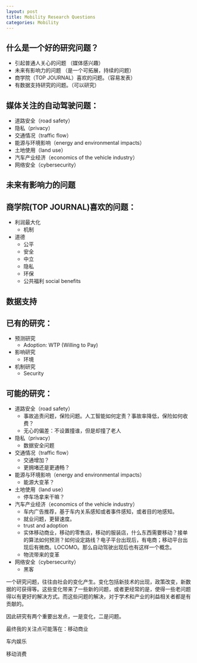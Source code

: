 ```yaml
---
layout: post
title: Mobility Research Questions
categories: Mobility
---
```


## 什么是一个好的研究问题？

- 引起普通人关心的问题 （媒体感兴趣）
- 未来有影响力的问题 （是一个可拓展，持续的问题）
- 商学院（TOP JOURNAL）喜欢的问题。（容易发表）
- 有数据支持研究的问题。（可以研究）

## 媒体关注的自动驾驶问题：

- 道路安全（road safety）
- 隐私（privacy）
- 交通情况（traffic flow）
- 能源与环境影响（energy and environmental impacts）
- 土地使用（land use）
- 汽车产业经济（economics of the vehicle industry）
- 网络安全（cybersecurity）

## 未来有影响力的问题



## 商学院(TOP JOURNAL)喜欢的问题：

- 利润最大化
    - 机制
- 道德
    - 公平
    - 安全
    - 中立
    - 隐私
    - 环保
    - 公共福利 social benefits

## 数据支持



## 已有的研究：

- 预测研究
    - Adoption: WTP (Willing to Pay)
- 影响研究
    - 环境
- 机制研究
    - Security

## 可能的研究：


- 道路安全（road safety）
    - 事故追责问题，保险问题。人工智能如何定责？事故率降低，保险如何收费？
    - 无心的偏差：不设置撞谁，但是却撞了老人
- 隐私（privacy）
    - 数据安全问题
- 交通情况（traffic flow）
    - 交通增加？
    - 更拥堵还是更通畅？
- 能源与环境影响（energy and environmental impacts）
    - 能源大变革？
- 土地使用（land use）
    - 停车场拿来干嘛？
- 汽车产业经济（economics of the vehicle industry）
    - 车内广告推荐，基于车内关系感知或者事件感知，或者目的地感知。
    - 就业问题，更替速度。
    - trust and adoption
    - 实体移动商业，移动的零售店，移动的服装店，什么东西需要移动？接单的算法如何预测？如何设定路线？电子平台出现后，有电商；移动平台出现后有微商。LOCOMO。那么自动驾驶出现后也有这样一个概念。
    - 物流带来的变革 
- 网络安全（cybersecurity）
    - 黑客


一个研究问题，往往由社会的变化产生。变化包括新技术的出现，政策改变，新数据的可获得等。这些变化带来了一些新的问题，或者更经常的是，使得一些老问题得以有更好的解决方式。而这些问题的解决，对于学术和产业的利益相关者都是有贡献的。

因此研究有两个重要出发点，一是变化，二是问题。


最终我的关注点可能落在：移动商业

车内娱乐

移动消费





